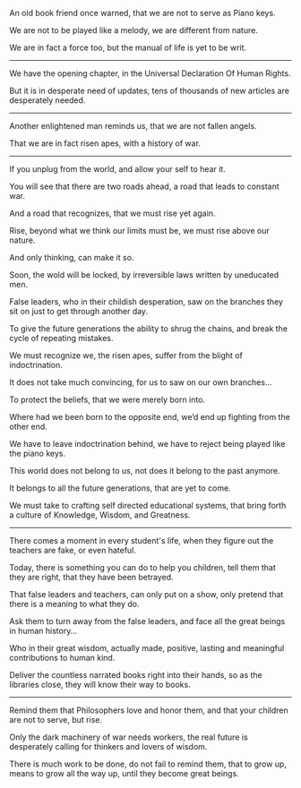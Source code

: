 An old book friend once warned,
that we are not to serve as Piano keys.

We are not to be played like a melody,
we are different from nature.

We are in fact a force too,
but the manual of life is yet to be writ.

---

We have the opening chapter,
in the Universal Declaration Of Human Rights.

But it is in desperate need of updates,
tens of thousands of new articles are desperately needed.

---

Another enlightened man reminds us,
that we are not fallen angels.

That we are in fact risen apes,
with a history of war.

---

If you unplug from the world,
and allow your self to hear it.

You will see that there are two roads ahead,
a road that leads to constant war.

And a road that recognizes,
that we must rise yet again.

Rise, beyond what we think our limits must be,
we must rise above our nature.

And only thinking,
can make it so.

Soon, the wold will be locked,
by irreversible laws written by uneducated men.

False leaders, who in their childish desperation,
saw on the branches they sit on just to get through another day.

To give the future generations the ability to shrug the chains,
and break the cycle of repeating mistakes.

We must recognize we, the risen apes,
suffer from the blight of indoctrination.

It does not take much convincing,
for us to saw on our own branches…

To protect the beliefs,
that we were merely born into.

Where had we been born to the opposite end,
we’d end up fighting from the other end.

We have to leave indoctrination behind,
we have to reject being played like the piano keys.

This world does not belong to us,
not does it belong to the past anymore.

It belongs to all the future generations,
that are yet to come.

We must take to crafting self directed educational systems,
that bring forth a culture of Knowledge, Wisdom, and Greatness.

---

There comes a moment in every student's life,
when they figure out the teachers are fake, or even hateful.

Today, there is something you can do to help you children,
tell them that they are right, that they have been betrayed.

That false leaders and teachers, can only put on a show,
only pretend that there is a meaning to what they do.

Ask them to turn away from the false leaders,
and face all the great beings in human history…

Who in their great wisdom, actually made,
positive, lasting and meaningful contributions to human kind.

Deliver the countless narrated books right into their hands,
so as the libraries close, they will know their way to books.

---

Remind them that Philosophers love and honor them,
and that your children are not to serve, but rise.

Only the dark machinery of war needs workers,
the real future is desperately calling for thinkers and lovers of wisdom.

There is much work to be done, do not fail to remind them, that to grow up,
means to grow all the way up, until they become great beings.
